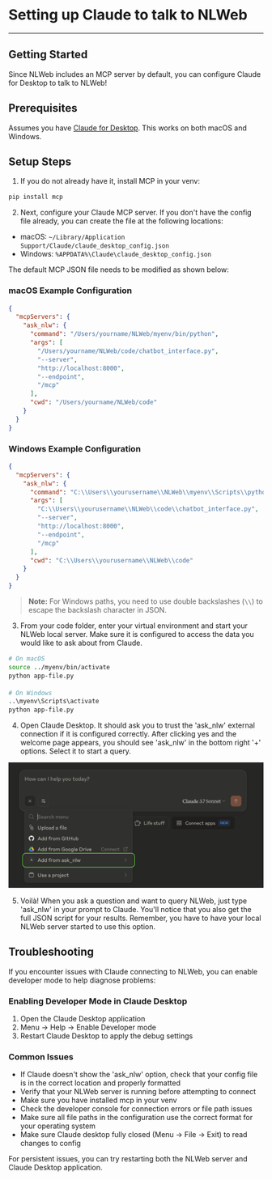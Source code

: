 # Setting up Claude to talk to NLWeb
-----------------------------------------------------------------

## Getting Started

Since NLWeb includes an MCP server by default, you can configure Claude for Desktop to talk to NLWeb!

## Prerequisites

Assumes you have [Claude for Desktop](https://claude.ai/download). This works on both macOS and Windows.

## Setup Steps

1. If you do not already have it, install MCP in your venv:
```bash
pip install mcp
```

2. Next, configure your Claude MCP server. If you don't have the config file already, you can create the file at the following locations:

- macOS: `~/Library/Application Support/Claude/claude_desktop_config.json`
- Windows: `%APPDATA%\Claude\claude_desktop_config.json`

The default MCP JSON file needs to be modified as shown below:

### macOS Example Configuration

```json
{
  "mcpServers": {
    "ask_nlw": {
      "command": "/Users/yourname/NLWeb/myenv/bin/python", 
      "args": [
        "/Users/yourname/NLWeb/code/chatbot_interface.py",
        "--server",
        "http://localhost:8000",
        "--endpoint",
        "/mcp"
      ],
      "cwd": "/Users/yourname/NLWeb/code" 
    }
  }
}
```

### Windows Example Configuration

```json
{
  "mcpServers": {
    "ask_nlw": {
      "command": "C:\\Users\\yourusername\\NLWeb\\myenv\\Scripts\\python",
      "args": [
        "C:\\Users\\yourusername\\NLWeb\\code\\chatbot_interface.py",
        "--server",
        "http://localhost:8000",
        "--endpoint",
        "/mcp"
      ],
      "cwd": "C:\\Users\\yourusername\\NLWeb\\code"
    }
  }
}
```

> **Note:** For Windows paths, you need to use double backslashes (`\\`) to escape the backslash character in JSON.

3. From your code folder, enter your virtual environment and start your NLWeb local server. Make sure it is configured to access the data you would like to ask about from Claude.

```bash
# On macOS
source ../myenv/bin/activate
python app-file.py

# On Windows
..\myenv\Scripts\activate
python app-file.py
```

4. Open Claude Desktop. It should ask you to trust the 'ask_nlw' external connection if it is configured correctly. After clicking yes and the welcome page appears, you should see 'ask_nlw' in the bottom right '+' options. Select it to start a query.

![Claude ask_nlw Option](../images/Claude-ask_nlw-Option.png)

5. Voilà! When you ask a question and want to query NLWeb, just type 'ask_nlw' in your prompt to Claude. You'll notice that you also get the full JSON script for your results. Remember, you have to have your local NLWeb server started to use this option.

## Troubleshooting

If you encounter issues with Claude connecting to NLWeb, you can enable developer mode to help diagnose problems:

### Enabling Developer Mode in Claude Desktop

1. Open the Claude Desktop application
2. Menu -> Help -> Enable Developer mode
3. Restart Claude Desktop to apply the debug settings

### Common Issues

- If Claude doesn't show the 'ask_nlw' option, check that your config file is in the correct location and properly formatted
- Verify that your NLWeb server is running before attempting to connect
- Make sure you have installed mcp in your venv
- Check the developer console for connection errors or file path issues
- Make sure all file paths in the configuration use the correct format for your operating system
- Make sure Claude desktop fully closed (Menu -> File -> Exit) to read changes to config

For persistent issues, you can try restarting both the NLWeb server and Claude Desktop application.